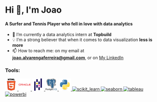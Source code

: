 <h1 align="left">Hi 👋, I'm Joao</h1>
<h4 align="left">A Surfer and Tennis Player who fell in love with data analytics</h3>

- 🔭 I’m currently a data analytics intern at **Topbuild**
- 💡 I’m a strong believer that when it comes to data visualization **less is more**
- 📫 How to reach me: on my email at **joao.alvarengaferreira@gmail.com**, or on <a href="https://linkedin.com/in/joaovitorferreira" target="_blank">My LinkedIn</a>

<h3 align="left">Tools:</h3>
<p align="left">
  <a href="https://www.w3.org/html/" target="_blank" rel="noreferrer">
    <img src="https://raw.githubusercontent.com/devicons/devicon/master/icons/html5/html5-original-wordmark.svg" alt="html5" width="40" height="40"/>
  </a>
  <a href="https://www.oracle.com/" target="_blank" rel="noreferrer">
    <img src="https://raw.githubusercontent.com/devicons/devicon/master/icons/oracle/oracle-original.svg" alt="oracle" width="40" height="40"/>
  </a>
  <a href="https://pandas.pydata.org/" target="_blank" rel="noreferrer">
    <img src="https://raw.githubusercontent.com/devicons/devicon/2ae2a900d2f041da66e950e4d48052658d850630/icons/pandas/pandas-original.svg" alt="pandas" width="40" height="40"/>
  </a>
  <a href="https://www.postgresql.org" target="_blank" rel="noreferrer">
    <img src="https://raw.githubusercontent.com/devicons/devicon/master/icons/postgresql/postgresql-original-wordmark.svg" alt="postgresql" width="40" height="40"/>
  </a>
  <a href="https://www.python.org" target="_blank" rel="noreferrer">
    <img src="https://raw.githubusercontent.com/devicons/devicon/master/icons/python/python-original.svg" alt="python" width="40" height="40"/>
  </a>
  <a href="https://scikit-learn.org/" target="_blank" rel="noreferrer">
    <img src="https://upload.wikimedia.org/wikipedia/commons/0/05/Scikit_learn_logo_small.svg" alt="scikit_learn" width="40" height="40"/>
  </a>
  <a href="https://seaborn.pydata.org/" target="_blank" rel="noreferrer">
    <img src="https://seaborn.pydata.org/_images/logo-mark-lightbg.svg" alt="seaborn" width="40" height="40"/>
  </a>
  <!-- Adding Tableau icon -->
  <a href="https://www.tableau.com/" target="_blank" rel="noreferrer">
    <img src="https://path_to_tableau_icon.svg" alt="tableau" width="40" height="40"/>
  </a>
  <!-- Adding Power BI icon -->
  <a href="https://powerbi.microsoft.com/" target="_blank" rel="noreferrer">
    <img src="[https://path_to_power_bi_icon.svg](https://github.com/microsoft/PowerBI-Icons/blob/main/SVG/Power-BI.svg)" alt="powerbi" width="40" height="40"/>
  </a>
</p>

